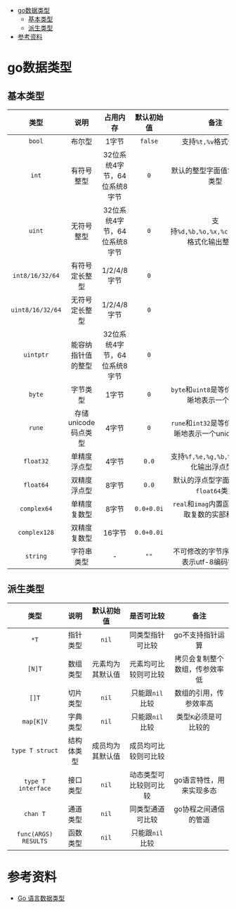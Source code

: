 - [go数据类型](#go数据类型)
  - [基本类型](#基本类型)
  - [派生类型](#派生类型)
- [参考资料](#参考资料)

# go数据类型

## 基本类型

|       类型       |        说明         |           占用内存           | 默认初始值 |                         备注                         |
| :--------------: | :-----------------: | :--------------------------: | :--------: | :--------------------------------------------------: |
|      `bool`      |       布尔型        |            1字节             |  `false`   |                支持`%t,%v`格式化输出                 |
|      `int`       |     有符号整型      | 32位系统4字节，64位系统8字节 |    `0`     |           默认的整型字面值常量为`int`类型            |
|      `uint`      |     无符号整型      | 32位系统4字节，64位系统8字节 |    `0`     |    支持`%d,%b,%o,%x,%c,%q,%U,%v`格式化输出整型值     |
| `int8/16/32/64`  |   有符号定长整型    |         1/2/4/8字节          |    `0`     |                                                      |
| `uint8/16/32/64` |   无符号定长整型    |         1/2/4/8字节          |    `0`     |                                                      |
|    `uintptr`     | 能容纳指针值的整型  | 32位系统4字节，64位系统8字节 |    `0`     |                                                      |
|      `byte`      |      字节类型       |            1字节             |    `0`     |    `byte`和`uint8`是等价的，更清晰地表示一个字节     |
|      `rune`      | 存储unicode码点类型 |            4字节             |    `0`     | `rune`和`int32`是等价的，更清晰地表示一个unicode码点 |
|    `float32`     |    单精度浮点型     |            4字节             |   `0.0`    |      支持`%f,%e,%g,%b,%x,%v`格式化输出浮点型值       |
|    `float64`     |    双精度浮点型     |            8字节             |   `0.0`    |        默认的浮点型字面值常量为`float64`类型         |
|   `complex64`    |    单精度复数型     |            8字节             | `0.0+0.0i` |    `real`和`imag`内置函数可以获取复数的实部和虚部    |
|   `complex128`   |    双精度复数型     |            16字节            | `0.0+0.0i` |                                                      |
|     `string`     |     字符串类型      |              -               |    `""`    |     不可修改的字节序列，默认表示utf-8编码字符串      |

## 派生类型

|         类型         |    说明    |    默认初始值    |       是否可比较       |              备注              |
| :------------------: | :--------: | :--------------: | :--------------------: | :----------------------------: |
|         `*T`         |  指针类型  |      `nil`       |    同类型指针可比较    |        go不支持指针运算        |
|        `[N]T`        |  数组类型  | 元素均为其默认值 |  元素均可比较则可比较  | 拷贝会复制整个数组，传参效率低 |
|        `[]T`         |  切片类型  |      `nil`       |    只能跟`nil`比较     |     数组的引用，传参效率高     |
|      `map[K]V`       |  字典类型  |      `nil`       |    只能跟`nil`比较     |     类型`K`必须是可比较的      |
|   `type T struct`    | 结构体类型 | 成员均为其默认值 |  成员均可比较则可比较  |                                |
|  `type T interface`  |  接口类型  |      `nil`       | 动态类型可比较则可比较 |    go语言特性，用来实现多态    |
|       `chan T`       |  通道类型  |      `nil`       |    同类型通道可比较    |      go协程之间通信的管道      |
| `func(ARGS) RESULTS` |  函数类型  |      `nil`       |    只能跟`nil`比较     |                                |

# 参考资料

- [Go 语言数据类型](https://www.runoob.com/go/go-data-types.html)
